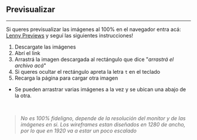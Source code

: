 ## Previsualizar
---

Si queres previsualizar las imágenes al 100% en el navegador entra acá: <a href="https://leandromuzzupappa.github.io/previews/" target="_blank">Lenny Previews</a> y seguí las siguientes instrucciones!

1. Descargate las imágenes
2. Abrí el link
3. Arrastrá la imagen descargada al rectángulo que dice "_arrastrá el archivo acá_"
4. Si queres ocultar el rectángulo apreta la letra `t` en el teclado
5. Recarga la página para cargar otra imagen

* Se pueden arrastrar varias imágenes a la vez y se ubican una abajo de la otra.

<br>

> _No es 100% fideligno, depende de la resolución del monitor y de las imágenes en si. Los wireframes estan diseñados en 1280 de ancho, por lo que en 1920 va a estar un poco escalado_